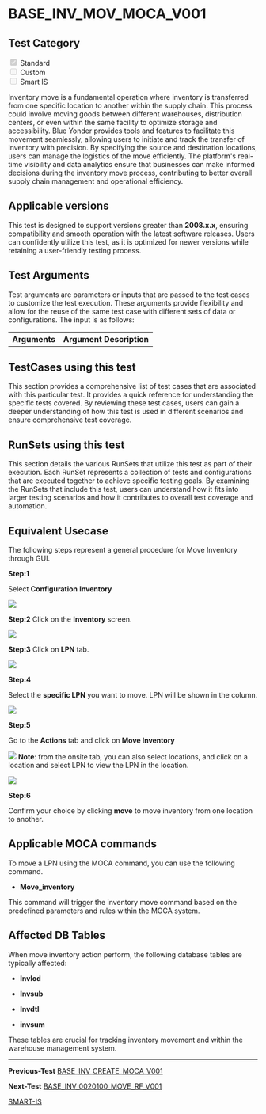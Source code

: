 # **BASE_INV_MOV_MOCA_V001**


<!-- SMART_DOC_GEN_TEST_DESCR - Start -->
<!-- SMART_DOC_GEN_TEST_DESCR - End -->

## **Test Category**

<input type="checkbox" checked disabled> Standard
<br>
<input type="checkbox" disabled> Custom
<br>
<input type="checkbox" disabled> Smart IS


Inventory move is a fundamental operation where inventory is transferred
from one specific location to another within the supply chain. This
process could involve moving goods between different warehouses,
distribution centers, or even within the same facility to optimize
storage and accessibility. Blue Yonder provides tools and features to
facilitate this movement seamlessly, allowing users to initiate and
track the transfer of inventory with precision. By specifying the source
and destination locations, users can manage the logistics of the move
efficiently. The platform\'s real-time visibility and data analytics
ensure that businesses can make informed decisions during the inventory
move process, contributing to better overall supply chain management and
operational efficiency.

## **Applicable versions**

This test is designed to support versions greater than **2008.x.x**,
ensuring compatibility and smooth operation with the latest software
releases. Users can confidently utilize this test, as it is optimized
for newer versions while retaining a user-friendly testing process.

## **Test Arguments**

Test arguments are parameters or inputs that are passed to the test
cases to customize the test execution. These arguments provide
flexibility and allow for the reuse of the same test case with
different sets of data or configurations. The input is as follows:


<!-- SMART_DOC_GEN_TEST_ARG - Start -->
<table>
<tr><th>Arguments</th><th>Argument Description</th></tr>
</table>
<!-- SMART_DOC_GEN_TEST_ARG - End -->

## **TestCases using this test**

This section provides a comprehensive list of test cases that are associated with this particular test. It provides a quick reference for understanding the specific tests covered. By reviewing these test cases, users can gain a deeper understanding of how this test is used in different scenarios and ensure comprehensive test coverage.


<!-- SMART_DOC_GEN_TEST_CASE_USING_THIS - Start -->
<!-- SMART_DOC_GEN_TEST_CASE_USING_THIS - End -->

## **RunSets using this test**

This section details the various RunSets that utilize this test as part of their execution. Each RunSet represents a collection of tests and configurations that are executed together to achieve specific testing goals. By examining the RunSets that include this test, users can understand how it fits into larger testing scenarios and how it contributes to overall test coverage and automation.


<!-- SMART_DOC_GEN_RUN_SET_USING_THIS - Start -->
<!-- SMART_DOC_GEN_RUN_SET_USING_THIS - End -->

## **Equivalent Usecase**

The following steps represent a general procedure for Move Inventory
through GUI.

**Step:1**

 Select **Configuration**  **Inventory**

![](BASE_INV_MOVE_MOCA_V001/image1.png)

**Step:2**
Click on the **Inventory** screen.

![](BASE_INV_MOVE_MOCA_V001/image2.png)

**Step:3**
Click on **LPN** tab.

![](BASE_INV_MOVE_MOCA_V001/image3.png)

**Step:4**

Select the **specific LPN** you want to move. LPN will be shown in the
column.

![](BASE_INV_MOVE_MOCA_V001/image4.png)

**Step:5**

Go to the **Actions** tab and click on **Move Inventory**

![](BASE_INV_MOVE_MOCA_V001/image5.png)
**Note**: from the onsite tab, you can also select locations, and
click on a location and select LPN to view the LPN in the location.

![](BASE_INV_MOVE_MOCA_V001/image6.png)

**Step:6**

Confirm your choice by clicking **move** to move inventory from one
location to another.

## **Applicable MOCA commands**

To move a LPN using the MOCA command, you can use the following
command.

- **Move_inventory**

 This command will trigger the inventory move command based on the
 predefined parameters and rules within the MOCA system.


## **Affected DB Tables**

 When move inventory action perform, the following database tables are
 typically affected:

-   **Invlod**

-   **Invsub**

-   **Invdtl**

-   **invsum**

 These tables are crucial for tracking inventory movement and within
 the warehouse management system.

---

 **Previous-Test**
 [BASE_INV_CREATE_MOCA_V001](./tests_docs/BASE_INV_CREATE_MOCA_V001.md)
 
**Next-Test**
  [BASE_INV_0020100_MOVE_RF_V001](./tests_docs/BASE_INV_0020100_MOVE_RF_V001.md)
  

[SMART-IS](https://www.smart-is.pk) 

